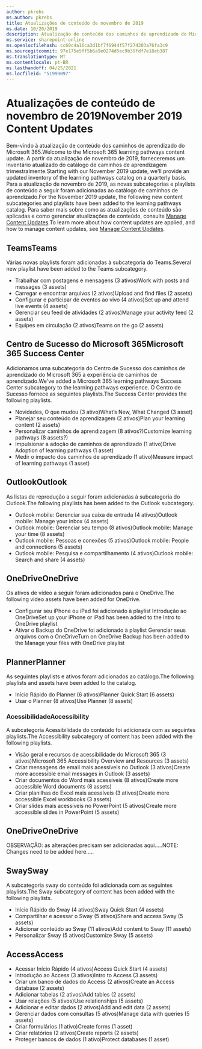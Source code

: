 ```yaml
---
author: pkrebs
ms.author: pkrebs
title: Atualizações de conteúdo de novembro de 2019
ms.date: 10/20/2019
description: Atualização de conteúdo dos caminhos de aprendizado do Microsoft 365
ms.service: sharepoint-online
ms.openlocfilehash: cc60c4a16ca3d1bf7f6944f57f274303a76fa3c9
ms.sourcegitcommit: 97e175e5ff5b6a9e0274d5ec9b39fdf7e18eb387
ms.translationtype: MT
ms.contentlocale: pt-BR
ms.lasthandoff: 04/25/2021
ms.locfileid: "51999097"
---
```

# <a name="november-2019-content-updates"></a><span data-ttu-id="9eb33-103">Atualizações de conteúdo de novembro de 2019</span><span class="sxs-lookup"><span data-stu-id="9eb33-103">November 2019 Content Updates</span></span>
<span data-ttu-id="9eb33-104">Bem-vindo à atualização de conteúdo dos caminhos de aprendizado do Microsoft 365.</span><span class="sxs-lookup"><span data-stu-id="9eb33-104">Welcome to the Microsoft 365 learning pathways content update.</span></span> <span data-ttu-id="9eb33-105">A partir da atualização de novembro de 2019, forneceremos um inventário atualizado do catálogo de caminhos de aprendizagem trimestralmente.</span><span class="sxs-lookup"><span data-stu-id="9eb33-105">Starting with our November 2019 update, we'll provide an updated inventory of the learning pathways catalog on a quarterly basis.</span></span> <span data-ttu-id="9eb33-106">Para a atualização de novembro de 2019, as novas subcategorias e playlists de conteúdo a seguir foram adicionadas ao catálogo de caminhos de aprendizado.</span><span class="sxs-lookup"><span data-stu-id="9eb33-106">For the November 2019 update, the following new content subcategories and playlists have been added to the learning pathways catalog.</span></span> <span data-ttu-id="9eb33-107">Para saber mais sobre como as atualizações de conteúdo são aplicadas e como gerenciar atualizações de conteúdo, consulte [Manage Content Updates](custom_contentupdatesmanage.md).</span><span class="sxs-lookup"><span data-stu-id="9eb33-107">To learn more about how content updates are applied, and how to manage content updates, see [Manage Content Updates](custom_contentupdatesmanage.md).</span></span>    

## <a name="teams"></a><span data-ttu-id="9eb33-108">Teams</span><span class="sxs-lookup"><span data-stu-id="9eb33-108">Teams</span></span>
<span data-ttu-id="9eb33-109">Várias novas playlists foram adicionadas à subcategoria do Teams.</span><span class="sxs-lookup"><span data-stu-id="9eb33-109">Several new playlist have been added to the Teams subcategory.</span></span>
- <span data-ttu-id="9eb33-110">Trabalhar com postagens e mensagens (3 ativos)</span><span class="sxs-lookup"><span data-stu-id="9eb33-110">Work with posts and messages (3 assets)</span></span>
- <span data-ttu-id="9eb33-111">Carregar e encontrar arquivos (2 ativos)</span><span class="sxs-lookup"><span data-stu-id="9eb33-111">Upload and find files (2 assets)</span></span>
- <span data-ttu-id="9eb33-112">Configurar e participar de eventos ao vivo (4 ativos)</span><span class="sxs-lookup"><span data-stu-id="9eb33-112">Set up and attend live events (4 assets)</span></span>
- <span data-ttu-id="9eb33-113">Gerenciar seu feed de atividades (2 ativos)</span><span class="sxs-lookup"><span data-stu-id="9eb33-113">Manage your activity feed (2 assets)</span></span>
- <span data-ttu-id="9eb33-114">Equipes em circulação (2 ativos)</span><span class="sxs-lookup"><span data-stu-id="9eb33-114">Teams on the go (2 assets)</span></span>

## <a name="microsoft-365-success-center"></a><span data-ttu-id="9eb33-115">Centro de Sucesso do Microsoft 365</span><span class="sxs-lookup"><span data-stu-id="9eb33-115">Microsoft 365 Success Center</span></span>
<span data-ttu-id="9eb33-116">Adicionamos uma subcategoria do Centro de Sucesso dos caminhos de aprendizado do Microsoft 365 à experiência de caminhos de aprendizado.</span><span class="sxs-lookup"><span data-stu-id="9eb33-116">We've added a Microsoft 365 learning pathways Success Center subcategory to the learning pathways experience.</span></span> <span data-ttu-id="9eb33-117">O Centro de Sucesso fornece as seguintes playlists.</span><span class="sxs-lookup"><span data-stu-id="9eb33-117">The Success Center provides the following playlists.</span></span>
- <span data-ttu-id="9eb33-118">Novidades, O que mudou (3 ativo)</span><span class="sxs-lookup"><span data-stu-id="9eb33-118">What’s New, What Changed (3 asset)</span></span>
- <span data-ttu-id="9eb33-119">Planejar seu conteúdo de aprendizagem (2 ativos)</span><span class="sxs-lookup"><span data-stu-id="9eb33-119">Plan your learning content (2 assets)</span></span>
- <span data-ttu-id="9eb33-120">Personalizar caminhos de aprendizagem (8 ativos?)</span><span class="sxs-lookup"><span data-stu-id="9eb33-120">Customize learning pathways (8 assets?)</span></span>
- <span data-ttu-id="9eb33-121">Impulsionar a adoção de caminhos de aprendizado (1 ativo)</span><span class="sxs-lookup"><span data-stu-id="9eb33-121">Drive Adoption of learning pathways (1 asset)</span></span>
- <span data-ttu-id="9eb33-122">Medir o impacto dos caminhos de aprendizado (1 ativo)</span><span class="sxs-lookup"><span data-stu-id="9eb33-122">Measure impact of learning pathways (1 asset)</span></span>

## <a name="outlook"></a><span data-ttu-id="9eb33-123">Outlook</span><span class="sxs-lookup"><span data-stu-id="9eb33-123">Outlook</span></span>
<span data-ttu-id="9eb33-124">As listas de reprodução a seguir foram adicionadas à subcategoria do Outlook.</span><span class="sxs-lookup"><span data-stu-id="9eb33-124">The following playlists has been added to the Outlook subcategory.</span></span> 
- <span data-ttu-id="9eb33-125">Outlook mobile: Gerenciar sua caixa de entrada (4 ativos)</span><span class="sxs-lookup"><span data-stu-id="9eb33-125">Outlook mobile: Manage your inbox (4 assets)</span></span>
- <span data-ttu-id="9eb33-126">Outlook mobile: Gerenciar seu tempo (8 ativos)</span><span class="sxs-lookup"><span data-stu-id="9eb33-126">Outlook mobile: Manage your time (8 assets)</span></span>
- <span data-ttu-id="9eb33-127">Outlook mobile: Pessoas e conexões (5 ativos)</span><span class="sxs-lookup"><span data-stu-id="9eb33-127">Outlook mobile: People and connections (5 assets)</span></span>
- <span data-ttu-id="9eb33-128">Outlook mobile: Pesquisa e compartilhamento (4 ativos)</span><span class="sxs-lookup"><span data-stu-id="9eb33-128">Outlook mobile: Search and share (4 assets)</span></span>

## <a name="onedrive"></a><span data-ttu-id="9eb33-129">OneDrive</span><span class="sxs-lookup"><span data-stu-id="9eb33-129">OneDrive</span></span>
<span data-ttu-id="9eb33-130">Os ativos de vídeo a seguir foram adicionados para o OneDrive.</span><span class="sxs-lookup"><span data-stu-id="9eb33-130">The following video assets have been added for OneDrive.</span></span> 
- <span data-ttu-id="9eb33-131">Configurar seu iPhone ou iPad foi adicionado à playlist Introdução ao OneDrive</span><span class="sxs-lookup"><span data-stu-id="9eb33-131">Set up your iPhone or iPad has been added to the Intro to OneDrive playlist</span></span>
- <span data-ttu-id="9eb33-132">Ativar o Backup do OneDrive foi adicionado à playlist Gerenciar seus arquivos com o OneDrive</span><span class="sxs-lookup"><span data-stu-id="9eb33-132">Turn on OneDrive Backup has been added to the Manage your files with OneDrive playlist</span></span>

## <a name="planner"></a><span data-ttu-id="9eb33-133">Planner</span><span class="sxs-lookup"><span data-stu-id="9eb33-133">Planner</span></span>
<span data-ttu-id="9eb33-134">As seguintes playlists e ativos foram adicionados ao catálogo.</span><span class="sxs-lookup"><span data-stu-id="9eb33-134">The following playlists and assets have been added to the catalog.</span></span>  
- <span data-ttu-id="9eb33-135">Início Rápido do Planner (6 ativos)</span><span class="sxs-lookup"><span data-stu-id="9eb33-135">Planner Quick Start (6 assets)</span></span>
- <span data-ttu-id="9eb33-136">Usar o Planner (8 ativos)</span><span class="sxs-lookup"><span data-stu-id="9eb33-136">Use Planner (8 assets)</span></span>

### <a name="accessibility"></a><span data-ttu-id="9eb33-137">Acessibilidade</span><span class="sxs-lookup"><span data-stu-id="9eb33-137">Accessibility</span></span>
<span data-ttu-id="9eb33-138">A subcategoria Acessibilidade do conteúdo foi adicionada com as seguintes playlists.</span><span class="sxs-lookup"><span data-stu-id="9eb33-138">The Accessibility subcategory of content has been added with the following playlists.</span></span> 
- <span data-ttu-id="9eb33-139">Visão geral e recursos de acessibilidade do Microsoft 365 (3 ativos)</span><span class="sxs-lookup"><span data-stu-id="9eb33-139">Microsoft 365 Accessibility Overview and Resources (3 assets)</span></span>
- <span data-ttu-id="9eb33-140">Criar mensagens de email mais acessíveis no Outlook (3 ativos)</span><span class="sxs-lookup"><span data-stu-id="9eb33-140">Create more accessible email messages in Outlook (3 assets)</span></span>
- <span data-ttu-id="9eb33-141">Criar documentos do Word mais acessíveis (8 ativos)</span><span class="sxs-lookup"><span data-stu-id="9eb33-141">Create more accessible Word documents (8 assets)</span></span>
- <span data-ttu-id="9eb33-142">Criar planilhas do Excel mais acessíveis (3 ativos)</span><span class="sxs-lookup"><span data-stu-id="9eb33-142">Create more accessible Excel workbooks (3 assets)</span></span>
- <span data-ttu-id="9eb33-143">Criar slides mais acessíveis no PowerPoint (5 ativos)</span><span class="sxs-lookup"><span data-stu-id="9eb33-143">Create more accessible slides in PowerPoint (5 assets)</span></span>

## <a name="onedrive"></a><span data-ttu-id="9eb33-144">OneDrive</span><span class="sxs-lookup"><span data-stu-id="9eb33-144">OneDrive</span></span>
<span data-ttu-id="9eb33-145">OBSERVAÇÃO: as alterações precisam ser adicionadas aqui.....</span><span class="sxs-lookup"><span data-stu-id="9eb33-145">NOTE: Changes need to be added here.....</span></span>

## <a name="sway"></a><span data-ttu-id="9eb33-146">Sway</span><span class="sxs-lookup"><span data-stu-id="9eb33-146">Sway</span></span>
<span data-ttu-id="9eb33-147">A subcategoria sway do conteúdo foi adicionada com as seguintes playlists.</span><span class="sxs-lookup"><span data-stu-id="9eb33-147">The Sway subcategory of content has been added with the following playlists.</span></span> 
- <span data-ttu-id="9eb33-148">Início Rápido do Sway (4 ativos)</span><span class="sxs-lookup"><span data-stu-id="9eb33-148">Sway Quick Start (4 assets)</span></span>
- <span data-ttu-id="9eb33-149">Compartilhar e acessar o Sway (5 ativos)</span><span class="sxs-lookup"><span data-stu-id="9eb33-149">Share and access Sway (5 assets)</span></span>
- <span data-ttu-id="9eb33-150">Adicionar conteúdo ao Sway (11 ativos)</span><span class="sxs-lookup"><span data-stu-id="9eb33-150">Add content to Sway (11 assets)</span></span>
- <span data-ttu-id="9eb33-151">Personalizar Sway (5 ativos)</span><span class="sxs-lookup"><span data-stu-id="9eb33-151">Customize Sway (5 assets)</span></span>

## <a name="access"></a><span data-ttu-id="9eb33-152">Access</span><span class="sxs-lookup"><span data-stu-id="9eb33-152">Access</span></span>
- <span data-ttu-id="9eb33-153">Acessar Início Rápido (4 ativos)</span><span class="sxs-lookup"><span data-stu-id="9eb33-153">Access Quick Start (4 assets)</span></span>
- <span data-ttu-id="9eb33-154">Introdução ao Access (3 ativos)</span><span class="sxs-lookup"><span data-stu-id="9eb33-154">Intro to Access (3 assets)</span></span>
- <span data-ttu-id="9eb33-155">Criar um banco de dados do Access (2 ativos)</span><span class="sxs-lookup"><span data-stu-id="9eb33-155">Create an Access database (2 assets)</span></span>
- <span data-ttu-id="9eb33-156">Adicionar tabelas (2 ativos)</span><span class="sxs-lookup"><span data-stu-id="9eb33-156">Add tables (2 assets)</span></span>
- <span data-ttu-id="9eb33-157">Usar relações (5 ativos)</span><span class="sxs-lookup"><span data-stu-id="9eb33-157">Use relationships (5 assets)</span></span>
- <span data-ttu-id="9eb33-158">Adicionar e editar dados (2 ativos)</span><span class="sxs-lookup"><span data-stu-id="9eb33-158">Add and edit data (2 assets)</span></span>
- <span data-ttu-id="9eb33-159">Gerenciar dados com consultas (5 ativos)</span><span class="sxs-lookup"><span data-stu-id="9eb33-159">Manage data with queries (5 assets)</span></span>
- <span data-ttu-id="9eb33-160">Criar formulários (1 ativo)</span><span class="sxs-lookup"><span data-stu-id="9eb33-160">Create forms (1 asset)</span></span>
- <span data-ttu-id="9eb33-161">Criar relatórios (2 ativos)</span><span class="sxs-lookup"><span data-stu-id="9eb33-161">Create reports (2 assets)</span></span>
- <span data-ttu-id="9eb33-162">Proteger bancos de dados (1 ativo)</span><span class="sxs-lookup"><span data-stu-id="9eb33-162">Protect databases (1 asset)</span></span>

